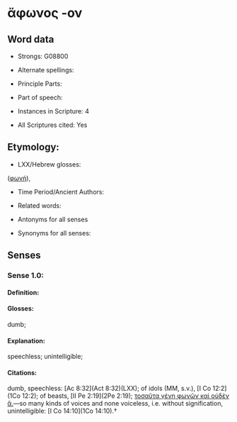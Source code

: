 # ἄφωνος -ον

<!-- Status: S2=NeedsEdits -->
<!-- Lexica used for edits:   -->

## Word data

* Strongs: G08800

* Alternate spellings:



* Principle Parts: 


* Part of speech: 


* Instances in Scripture: 4

* All Scriptures cited: Yes

## Etymology: 


* LXX/Hebrew glosses: 

([φωνή]()),

* Time Period/Ancient Authors: 


* Related words: 

* Antonyms for all senses

* Synonyms for all senses: 


## Senses 


### Sense  1.0: 

#### Definition: 

#### Glosses: 

dumb; 

#### Explanation: 

speechless; 
unintelligible; 

#### Citations: 

dumb, speechless: [Ac 8:32](Act 8:32)(LXX); of idols (MM, s.v.), [I Co 12:2](1Co 12:2); of beasts, [II Pe 2:19](2Pe 2:19); [τοσαῦτα γένη φωνῶν καὶ οὐδὲν ἄ.]()—so many kinds of voices and none voiceless, i.e. without signification, unintelligible: [I Co 14:10](1Co 14:10).†
